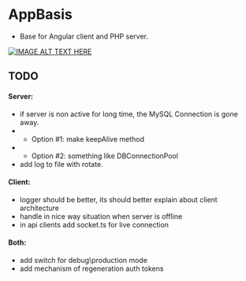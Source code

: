 # AppBasis
  - Base for Angular client and PHP server.

[![IMAGE ALT TEXT HERE](https://img.youtube.com/vi/aMkoqsEBoVc/0.jpg)](https://www.youtube.com/watch?v=YOUTUBE_VIDEO_ID_HERE)

## TODO
#### Server:
  -  if server is non active for long time, the MySQL Connection is gone away.
  -  -  Option #1: make keepAlive method
  -  -  Option #2: something like DBConnectionPool
  -  add log to file with rotate.
  
#### Client:
  -  logger should be better, its should better explain about client architecture
  -  handle in nice way situation when server is offline
  -  in api clients add socket.ts for live connection

#### Both:
  -  add switch for debug\production mode
  -  add mechanism of regeneration auth tokens 
